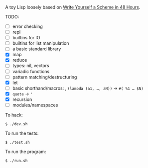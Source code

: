 A toy Lisp loosely based on [Write Yourself a Scheme in 48 Hours](https://en.wikibooks.org/wiki/Write_Yourself_a_Scheme_in_48_Hours).

TODO:

- [ ] error checking
- [ ] repl
- [ ] builtins for IO
- [ ] builtins for list manipulation
- [ ] a basic standard library
- [x] map
- [x] reduce
- [ ] types: nil, vectors
- [ ] variadic functions
- [ ] pattern matching/destructuring
- [x] let
- [ ] basic shorthand/macros: , `(lambda (a1, …, aN))` -> `#( %1 … $N)`
- [x] `quote` -> `'`
- [x] recursion
- [ ] modules/namespaces

To hack:

    $ ./dev.sh

To run the tests:

    $ ./test.sh

To run the program:

    $ ./run.sh

